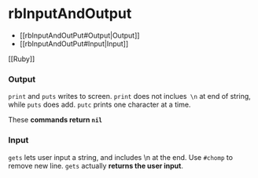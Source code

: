 # rbInputAndOutput
- [[rbInputAndOutPut#Output|Output]]
- [[rbInputAndOutPut#Input|Input]]

[[Ruby]]

### Output
`print` and `puts` writes to screen. `print` does not inclues` \n` at end of string, while `puts` does add. `putc` prints one character at a time. 

These **commands return `nil`**
### Input
`gets` lets user input a string, and includes \n at the end. Use `#chomp` to remove new line. 
`gets` actually **returns the user input**.